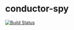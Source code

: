 # conductor-spy

[![Build Status](https://travis-ci.org/VladimirNachev/conductor-spy.svg?branch=al-edges)](https://travis-ci.org/VladimirNachev/conductor-spy)